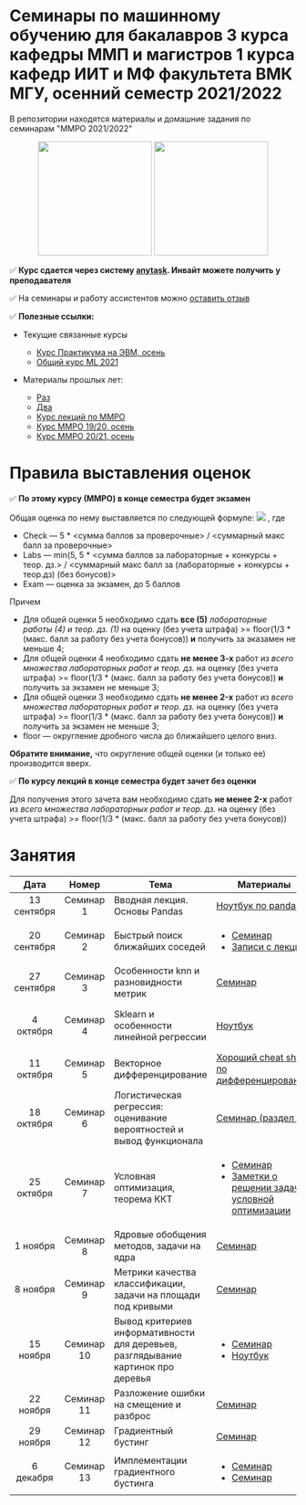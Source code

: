 # Семинары по машинному обучению для бакалавров 3 курса кафедры ММП и магистров 1 курса кафедр ИИТ и МФ факультета ВМК МГУ, осенний семестр 2021/2022
В репозитории находятся материалы и домашние задания по семинарам "ММРО 2021/2022"

<p align="center">
<img src="http://funzoo.ru/uploads/posts/2009-11/1258648863_tn.jpg" height=200pt> <img src="https://github.com/mmp-mmro-team/mmp_mmro_fall_2021/blob/main/trash/kernel_trick.jpg" height=200pt>
</p>

:white_check_mark: **Курс сдается через систему [anytask](https://anytask.org/course/846). Инвайт можете получить у преподавателя**

:white_check_mark: На семинары и работу ассистентов можно [оставить отзыв](https://docs.google.com/forms/d/e/1FAIpQLSeCww7kQZRBbPDFW_dTRpKdBl1pL0jx4nezhciAof8b22O05Q/viewform)

:white_check_mark: **Полезные ссылки:**

* Текущие связанные курсы
    * [Курс Практикума на ЭВМ, осень](https://github.com/mmp-practicum-team/mmp_practicum_fall_2021)
    * [Общий курс ML 2021](https://github.com/MSU-ML-COURSE/ML-COURSE-21-22)

* Материалы прошлых лет:
  * [Раз](https://github.com/esokolov/ml-course-msu)
  * [Два](https://github.com/esokolov/ml-course-hse)
  * [Курс лекций по ММРО](http://www.machinelearning.ru/wiki/index.php?title=%D0%9C%D0%B0%D1%82%D0%B5%D0%BC%D0%B0%D1%82%D0%B8%D1%87%D0%B5%D1%81%D0%BA%D0%B8%D0%B5_%D0%BC%D0%B5%D1%82%D0%BE%D0%B4%D1%8B_%D1%80%D0%B0%D1%81%D0%BF%D0%BE%D0%B7%D0%BD%D0%B0%D0%B2%D0%B0%D0%BD%D0%B8%D1%8F_%D0%BE%D0%B1%D1%80%D0%B0%D0%B7%D0%BE%D0%B2_%28%D0%BA%D1%83%D1%80%D1%81_%D0%BB%D0%B5%D0%BA%D1%86%D0%B8%D0%B9%2C_%D0%92.%D0%92.%D0%9A%D0%B8%D1%82%D0%BE%D0%B2%29)
  * [Курс ММРО 19/20, осень](https://github.com/mmp-mmro-team/mmp_mmro_fall_2019)
  * [Курс ММРО 20/21, осень](https://github.com/mmp-mmro-team/mmp_mmro_fall_2020)

# Правила выставления оценок

:white_check_mark: **По этому курсу (ММРО) в конце семестра будет экзамен**

Общая оценка по нему выставляется по следующей формуле:
![](https://github.com/mmp-mmro-team/mmp_mmro_fall_2021/blob/main/trash/formula.png)
, где 

* Check — 5 * <сумма баллов за проверочные> / <суммарный макс балл за проверочные>
* Labs — min(5, 5 * <сумма баллов за лабораторные + конкурсы + теор. дз.> / <суммарный макс балл за (лабораторные + конкурсы + теор.дз) (без бонусов)>
* Exam — оценка за экзамен, до 5 баллов

Причем
* Для общей оценки 5 необходимо сдать **все (5)** _лабораторные работы (4) и теор. дз. (1)_ на оценку (без учета штрафа) >= floor(1/3 * (макс. балл за работу без учета бонусов)) **и** получить за эказамен не меньше 4;
* Для общей оценки 4 необходимо сдать **не менее 3-х** работ из _всего множества лабораторных работ и теор. дз._ на оценку (без учета штрафа) >= floor(1/3 * (макс. балл за работу без учета бонусов)) **и** получить за экзамен не меньше 3;
* Для общей оценки 3 необходимо сдать **не менее 2-x** работ из _всего множества лабораторных работ и теор. дз._ на оценку (без учета штрафа) >= floor(1/3 * (макс. балл за работу без учета бонусов)) **и** получить за экзамен не меньше 3;
* floor — округление дробного числа до ближайшего целого вниз.

**Обратите внимание,** что округление общей оценки (и только ее) производится вверх.

:white_check_mark: **По курсу лекций в конце семестра будет зачет без оценки**

Для получения этого зачета вам необходимо сдать **не менее 2-x** работ из _всего множества лабораторных работ и теор. дз._ на оценку (без учета штрафа) >= floor(1/3 * (макс. балл за работу без учета бонусов))

# Занятия

| Дата | Номер | Тема | Материалы | ДЗ |
| :---: | :---: | --- | --- | --- |
| 13 сентября  | Семинар 1 | Вводная лекция. Основы Pandas | [Ноутбук по pandas](https://github.com/esokolov/ml-course-hse/blob/master/2020-fall/seminars/sem01-pandas.ipynb) | [Прак.1 Pandas, numpy, matplotlib](https://github.com/mmp-mmro-team/mmp_mmro_fall_2021/blob/main/homework-practice/numpy-pandas-matplotlib.ipynb) |
| 20 сентября  | Семинар 2 | Быстрый поиск ближайших соседей | <ul><li>[Семинар](https://github.com/esokolov/ml-course-hse/blob/master/2020-spring/lecture-notes/lecture20-knn.pdf)</li><li>[Записи с лекций](https://github.com/mmp-mmro-team/mmp_mmro_fall_2021/blob/main/seminars/sem02/knn.pdf)</li></ul>|  ¯\\\_(ツ)\_/¯ |
| 27 сентября  | Семинар 3 | Особенности knn и разновидности метрик | [Семинар](https://github.com/esokolov/ml-course-hse/blob/master/2020-spring/seminars/sem19-knn.pdf)|  ¯\\\_(ツ)\_/¯ |
| 4 октября | Семинар 4 | Sklearn и особенности линейной регрессии | [Ноутбук](https://github.com/esokolov/ml-course-hse/blob/master/2020-fall/seminars/sem02-sklearn-linregr.ipynb) | [Прак.2 Линейная регрессия, исследовательский анализ данных](https://github.com/mmp-mmro-team/mmp_mmro_fall_2021/blob/main/homework-practice/homework-practice-02-linregr.ipynb) |
| 11 октября | Семинар 5 | Векторное дифференцирование | [Хороший cheat sheet по дифференцированию](https://github.com/mmp-mmro-team/mmp_mmro_fall_2020/blob/master/seminars/sem05_vect_matrix_diff.pdf) | ¯\\\_(ツ)\_/¯ |
| 18 октября | Семинар 6 | Логистическая регрессия: оценивание вероятностей и вывод функционала | [Семинар (раздел 1)](https://github.com/esokolov/ml-course-hse/blob/master/2020-fall/lecture-notes/lecture05-linclass.pdf) | [Теор.1 Матричное дифференцирование](https://github.com/mmp-mmro-team/mmp_mmro_fall_2021/blob/main/homework-theory/matr_diff.pdf) |
| 25 октября | Семинар 7 | Условная оптимизация, теорема ККТ | <ul><li>[Семинар](https://github.com/esokolov/ml-course-hse/blob/master/2020-spring/seminars/sem13-kkt.pdf)</li><li>[Заметки о решении задачи условной оптимизации](https://raw.githubusercontent.com/mmp-mmro-team/mmp_mmro_fall_2019/master/lecture-notes/Sem11_conditional_optimization.pdf)</li></ul> | ¯\\\_(ツ)\_/¯  |
| 1 ноября | Семинар 8 | Ядровые обобщения методов, задачи на ядра | [Семинар](https://github.com/esokolov/ml-course-hse/blob/master/2020-spring/seminars/sem14-kernels.pdf) | [Прак.3 SVM и логистическая регрессия](https://github.com/mmp-mmro-team/mmp_mmro_fall_2021/blob/main/homework-practice/hw-practice-03-svm-linclass.ipynb)  | 
| 8 ноября | Семинар 9 | Метрики качества классификации, задачи на площади под кривыми | [Семинар](https://github.com/esokolov/ml-course-hse/blob/master/2021-fall/seminars/sem05-linclass-metrics.pdf) | ¯\\\_(ツ)\_/¯ |
| 15 ноября | Семинар 10 | Вывод критериев информативности для деревьев, разглядывание картинок про деревья | <ul><li>[Семинар](https://github.com/esokolov/ml-course-hse/blob/master/2020-fall/seminars/sem07-trees.pdf)</li><li>[Ноутбук](https://github.com/esokolov/ml-course-hse/blob/master/2020-fall/seminars/sem07-trees.ipynb)</li></ul>| ¯\\\_(ツ)\_/¯ |
| 22 ноября | Семинар 11 | Разложение ошибки на смещение и разброс | [Семинар](https://github.com/esokolov/ml-course-hse/blob/master/2020-fall/lecture-notes/lecture08-ensembles.pdf) | [Прак.4 BVD + град. бустинг](https://github.com/mmp-mmro-team/mmp_mmro_fall_2021/blob/main/homework-practice/hw-practice-4.ipynb) |
| 29 ноября | Семинар 12 | Градиентный бустинг | [Семинар](https://github.com/esokolov/ml-course-hse/blob/master/2020-fall/seminars/sem09-gbm-part1.pdf) | ¯\\\_(ツ)\_/¯ |
| 6 декабря | Семинар 13 | Имплементации градиентного бустинга | <ul><li>[Семинар](https://github.com/esokolov/ml-course-hse/blob/master/2020-fall/seminars/sem09-gbm-part2.ipynb)</li><li>[Семинар](https://github.com/mmp-mmro-team/mmp_mmro_spring_2021/blob/main/seminars/sem10-gbm%20(3).pdf)</li></ul> | ¯\\\_(ツ)\_/¯ |



   

